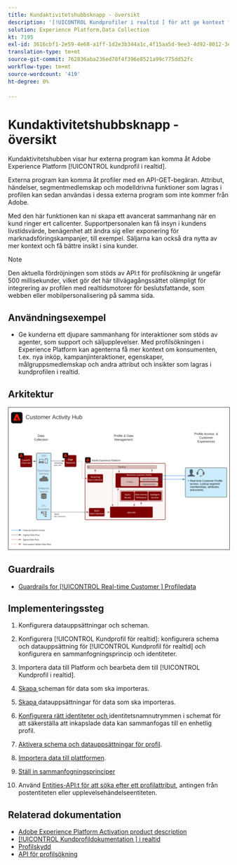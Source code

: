 ```yaml
---
title: Kundaktivitetshubbsknapp - översikt
description: '[!UICONTROL Kundprofiler i realtid ] för att ge kontext för support och försäljning som utförs av agenter.'
solution: Experience Platform,Data Collection
kt: 7195
exl-id: 3616cbf1-2e59-4e68-a1ff-1d2e3b344a1c,4f15aa5d-9ee3-4d92-8012-3e2f0c0d615f
translation-type: tm+mt
source-git-commit: 762836aba236ed78f4f396e8521a99c775dd52fc
workflow-type: tm+mt
source-wordcount: '419'
ht-degree: 0%

---
```


# Kundaktivitetshubbsknapp - översikt

Kundaktivitetshubben visar hur externa program kan komma åt Adobe Experience Platform [!UICONTROL kundprofil i realtid].

Externa program kan komma åt profiler med en API-GET-begäran. Attribut, händelser, segmentmedlemskap och modelldrivna funktioner som lagras i profilen kan sedan användas i dessa externa program som inte kommer från Adobe.

Med den här funktionen kan ni skapa ett avancerat sammanhang när en kund ringer ert callcenter. Supportpersonalen kan få insyn i kundens livstidsvärde, benägenhet att ändra sig eller exponering för marknadsföringskampanjer, till exempel. Säljarna kan också dra nytta av mer kontext och få bättre insikt i sina kunder.

>[!NOTE]
>
>Den aktuella fördröjningen som stöds av API:t för profilsökning är ungefär 500 millisekunder, vilket gör det här tillvägagångssättet olämpligt för integrering av profilen med realtidsmotorer för beslutsfattande, som webben eller mobilpersonalisering på samma sida.

## Användningsexempel

* Ge kunderna ett djupare sammanhang för interaktioner som stöds av agenter, som support och säljupplevelser. Med profilsökningen i Experience Platform kan agenterna få mer kontext om konsumenten, t.ex. nya inköp, kampanjinteraktioner, egenskaper, målgruppsmedlemskap och andra attribut och insikter som lagras i kundprofilen i realtid.

## Arkitektur

<img src="assets/customer_activity_hub.svg" alt="Referensarkitektur för Customer Activity Hub-utkast" style="border:1px solid #4a4a4a" />


## Guardrails

* [Guardrails for  [!UICONTROL Real-time Customer ] Profiledata](https://experienceleague.adobe.com/docs/experience-platform/profile/guardrails.html)

## Implementeringssteg

1. Konfigurera datauppsättningar och scheman.
1. Konfigurera [!UICONTROL Kundprofil för realtid]: konfigurera schema och datauppsättning för [!UICONTROL Kundprofil för realtid] och konfigurera en sammanfogningsprincip och identiteter.
1. Importera data till Platform och bearbeta dem till [!UICONTROL Kundprofil i realtid].


1. [Skapa ](https://experienceleague.adobe.com/docs/platform-learn/tutorials/schemas/create-a-schema.html) scheman för data som ska importeras.
1. [Skapa ](https://experienceleague.adobe.com/docs/platform-learn/tutorials/data-ingestion/create-datasets-and-ingest-data.html) datauppsättningar för data som ska importeras.
1. [Konfigurera rätt identiteter och ](https://experienceleague.adobe.com/docs/platform-learn/tutorials/identities/label-ingest-and-verify-identity-data.html) identitetsnamnutrymmen i schemat för att säkerställa att inkapslade data kan sammanfogas till en enhetlig profil.
1. [Aktivera schema och datauppsättningar för profil](https://experienceleague.adobe.com/docs/platform-learn/tutorials/profiles/bring-data-into-the-real-time-customer-profile.html).
1. [Importera data till plattformen](https://experienceleague.adobe.com/?recommended=ExperiencePlatform-D-1-2020.1.dataingestion).
1. [Ställ in sammanfogningsprinciper](https://experienceleague.adobe.com/docs/platform-learn/tutorials/profiles/create-merge-policies.html)
1. Använd [Entities-API:t för att söka efter ett profilattribut](https://experienceleague.adobe.com/docs/experience-platform/profile/api/entities.html), antingen från postentiteten eller upplevelsehändelseentiteten.

## Relaterad dokumentation

* [Adobe Experience Platform Activation product description](https://helpx.adobe.com/legal/product-descriptions/adobe-experience-platform0.html)
* [[!UICONTROL Kundprofildokumentation ] i realtid](https://experienceleague.adobe.com/docs/experience-platform/profile/home.html?lang=en)
* [Profilskydd](https://experienceleague.adobe.com/docs/experience-platform/profile/guardrails.html)
* [API för profilsökning](https://www.adobe.io/apis/experienceplatform/home/api-reference.html)
